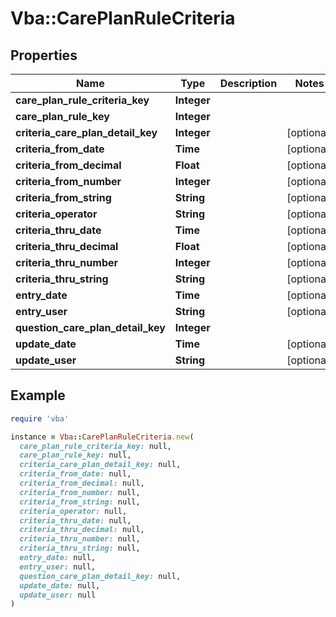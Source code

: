 # Vba::CarePlanRuleCriteria

## Properties

| Name | Type | Description | Notes |
| ---- | ---- | ----------- | ----- |
| **care_plan_rule_criteria_key** | **Integer** |  |  |
| **care_plan_rule_key** | **Integer** |  |  |
| **criteria_care_plan_detail_key** | **Integer** |  | [optional] |
| **criteria_from_date** | **Time** |  | [optional] |
| **criteria_from_decimal** | **Float** |  | [optional] |
| **criteria_from_number** | **Integer** |  | [optional] |
| **criteria_from_string** | **String** |  | [optional] |
| **criteria_operator** | **String** |  | [optional] |
| **criteria_thru_date** | **Time** |  | [optional] |
| **criteria_thru_decimal** | **Float** |  | [optional] |
| **criteria_thru_number** | **Integer** |  | [optional] |
| **criteria_thru_string** | **String** |  | [optional] |
| **entry_date** | **Time** |  | [optional] |
| **entry_user** | **String** |  | [optional] |
| **question_care_plan_detail_key** | **Integer** |  |  |
| **update_date** | **Time** |  | [optional] |
| **update_user** | **String** |  | [optional] |

## Example

```ruby
require 'vba'

instance = Vba::CarePlanRuleCriteria.new(
  care_plan_rule_criteria_key: null,
  care_plan_rule_key: null,
  criteria_care_plan_detail_key: null,
  criteria_from_date: null,
  criteria_from_decimal: null,
  criteria_from_number: null,
  criteria_from_string: null,
  criteria_operator: null,
  criteria_thru_date: null,
  criteria_thru_decimal: null,
  criteria_thru_number: null,
  criteria_thru_string: null,
  entry_date: null,
  entry_user: null,
  question_care_plan_detail_key: null,
  update_date: null,
  update_user: null
)
```

